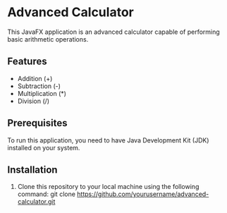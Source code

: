 # Advanced Calculator

This JavaFX application is an advanced calculator capable of performing basic arithmetic operations.

## Features

- Addition (+)
- Subtraction (-)
- Multiplication (*)
- Division (/)

## Prerequisites

To run this application, you need to have Java Development Kit (JDK) installed on your system.

## Installation

1. Clone this repository to your local machine using the following command:
git clone https://github.com/yourusername/advanced-calculator.git
